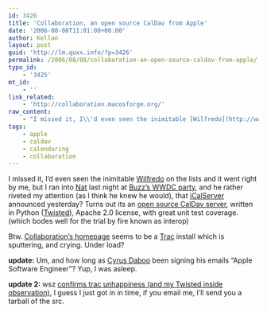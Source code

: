 ```yaml
---
id: 3426
title: 'Collaboration, an open source CalDav from Apple'
date: '2006-08-08T11:01:00+00:00'
author: Kellan
layout: post
guid: 'http://lm.quxx.info/?p=3426'
permalink: /2006/08/08/collaboration-an-open-source-caldav-from-apple/
typo_id:
    - '3425'
mt_id:
    - ''
link_related:
    - 'http://collaboration.macosforge.org/'
raw_content:
    - "I missed it, I\\'d even seen the inimitable [Wilfredo](http://www.wsanchez.net/blog/) on the lists and it went right by me, but I ran into [Nat](http://bumppo.net/) last night at [Buzz\\'s WWDC party](http://upcoming.org/event/93479/), and he rather riveted my attention (as I think he knew he would), that [iCalServer](http://www.apple.com/server/macosx/leopard/icalserver.html) announced yesterday?  Turns out its an [open source CalDav server](http://collaboration.macosforge.org/), written in Python ([Twisted](http://twistedmatrix.com/trac/)), Apache 2.0 license, with great unit test coverage.  (which bodes well for the trial by fire known as interop)\r\n\r\nBtw. [Collaboration\\'s homepage](http://collaboration.macosforge.org/) seems to be a [Trac](http://trac.edgewall.org/) install which is sputtering, and crying. Under load?\r\n\r\n**update:** Um, and how long as [Cyrus Daboo](http://www.google.com/search?q=%22c.+daboo%22) been signing his emails \\\"Apple Software Engineer\\\"?  Yup, I was asleep.\r\n\r\n**update 2:** wsz [confirms trac unhappiness (and my Twisted inside observation)](http://www.wsanchez.net/blog/2006/08/darwin_calendar_server.html), I guess I just got in in time, if you email me, I\\'ll send you a tarball of the src."
tags:
    - apple
    - caldav
    - calendaring
    - collaboration
---
```


I missed it, I’d even seen the inimitable [Wilfredo](http://www.wsanchez.net/blog/) on the lists and it went right by me, but I ran into [Nat](http://bumppo.net/) last night at [Buzz’s WWDC party](http://upcoming.org/event/93479/), and he rather riveted my attention (as I think he knew he would), that [iCalServer](http://www.apple.com/server/macosx/leopard/icalserver.html) announced yesterday? Turns out its an [open source CalDav server](http://collaboration.macosforge.org/), written in Python ([Twisted](http://twistedmatrix.com/trac/)), Apache 2.0 license, with great unit test coverage. (which bodes well for the trial by fire known as interop)

Btw. [Collaboration’s homepage](http://collaboration.macosforge.org/) seems to be a [Trac](http://trac.edgewall.org/) install which is sputtering, and crying. Under load?

**update:** Um, and how long as [Cyrus Daboo](http://www.google.com/search?q=%22c.+daboo%22) been signing his emails “Apple Software Engineer”? Yup, I was asleep.

**update 2:** wsz [confirms trac unhappiness (and my Twisted inside observation)](http://www.wsanchez.net/blog/2006/08/darwin*calendar*server.html), I guess I just got in in time, if you email me, I’ll send you a tarball of the src.